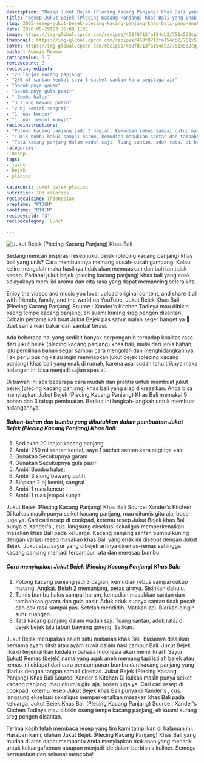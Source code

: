 ```yaml
---
description: "Resep Jukut Bejek (Plecing Kacang Panjang) Khas Bali yang Enak Banget"
title: "Resep Jukut Bejek (Plecing Kacang Panjang) Khas Bali yang Enak Banget"
slug: 3005-resep-jukut-bejek-plecing-kacang-panjang-khas-bali-yang-enak-banget
date: 2020-05-29T23:36:08.110Z
image: https://img-global.cpcdn.com/recipes/458f8713fa154cb2/751x532cq70/jukut-bejek-plecing-kacang-panjang-khas-bali-foto-resep-utama.jpg
thumbnail: https://img-global.cpcdn.com/recipes/458f8713fa154cb2/751x532cq70/jukut-bejek-plecing-kacang-panjang-khas-bali-foto-resep-utama.jpg
cover: https://img-global.cpcdn.com/recipes/458f8713fa154cb2/751x532cq70/jukut-bejek-plecing-kacang-panjang-khas-bali-foto-resep-utama.jpg
author: Ronnie Newman
ratingvalue: 3.7
reviewcount: 8
recipeingredient:
- "20 lonjor kacang panjang"
- "250 ml santan kental saya 1 sachet santan kara segitiga air"
- "Secukupnya garam"
- "Secukupnya gula pasir"
- " Bumbu halus"
- "3 siung bawang putih"
- "2 bj kemiri sangrai"
- "1 ruas kencur"
- "1 ruas jempol kunyit"
recipeinstructions:
- "Potong kacang panjang jadi 3 bagian, kemudian rebus sampai cukup matang. Angkat. Belah 2 memanjang, peras airnya. Sisihkan dahulu."
- "Tumis bumbu halus sampai harum, kemudian masukkan santan dan tambahkan garam dan gula pasir. Aduk aduk supaya santan tidak pecah dan cek rasa sampai pas. Setelah mendidih. Matikan api. Biarkan dingin suhu ruangan."
- "Tata kacang panjang dalam wadah saji. Tuang santan, aduk rata/ di bejek bejek lalu taburi bawang goreng. Sajikan."
categories:
- Resep
tags:
- jukut
- bejek
- plecing

katakunci: jukut bejek plecing 
nutrition: 103 calories
recipecuisine: Indonesian
preptime: "PT36M"
cooktime: "PT41M"
recipeyield: "3"
recipecategory: Lunch

---
```



![Jukut Bejek (Plecing Kacang Panjang) Khas Bali](https://img-global.cpcdn.com/recipes/458f8713fa154cb2/751x532cq70/jukut-bejek-plecing-kacang-panjang-khas-bali-foto-resep-utama.jpg)

Sedang mencari inspirasi resep jukut bejek (plecing kacang panjang) khas bali yang unik? Cara membuatnya memang susah-susah gampang. Kalau keliru mengolah maka hasilnya tidak akan memuaskan dan bahkan tidak sedap. Padahal jukut bejek (plecing kacang panjang) khas bali yang enak selayaknya memiliki aroma dan cita rasa yang dapat memancing selera kita.

Enjoy the videos and music you love, upload original content, and share it all with friends, family, and the world on YouTube. Jukut Bejek Khas Bali (Plecing Kacang Panjang) Source : Xander&#39;s Kitchen Tadinya mau dibikin oseng tempe kacang panjang, eh suami kurang sreg pengen disantan. Cobain pertama kali buat Jukut Bejek pas sahur malah seger banget ya 🤩 duet sama ikan bakar dan sambal terasi.

Ada beberapa hal yang sedikit banyak berpengaruh terhadap kualitas rasa dari jukut bejek (plecing kacang panjang) khas bali, mulai dari jenis bahan, lalu pemilihan bahan segar sampai cara mengolah dan menghidangkannya. Tak perlu pusing kalau ingin menyiapkan jukut bejek (plecing kacang panjang) khas bali yang enak di rumah, karena asal sudah tahu triknya maka hidangan ini bisa menjadi sajian spesial.


Di bawah ini ada beberapa cara mudah dan praktis untuk membuat jukut bejek (plecing kacang panjang) khas bali yang siap dikreasikan. Anda bisa menyiapkan Jukut Bejek (Plecing Kacang Panjang) Khas Bali memakai 9 bahan dan 3 tahap pembuatan. Berikut ini langkah-langkah untuk membuat hidangannya.

<!--inarticleads1-->

##### Bahan-bahan dan bumbu yang dibutuhkan dalam pembuatan Jukut Bejek (Plecing Kacang Panjang) Khas Bali:

1. Sediakan 20 lonjor kacang panjang
1. Ambil 250 ml santan kental, saya 1 sachet santan kara segitiga +air
1. Gunakan Secukupnya garam
1. Gunakan Secukupnya gula pasir
1. Ambil  Bumbu halus:
1. Ambil 3 siung bawang putih
1. Siapkan 2 bj kemiri, sangrai
1. Ambil 1 ruas kencur
1. Ambil 1 ruas jempol kunyit


Jukut Bejek (Plecing Kacang Panjang) Khas Bali Source: Xander&#39;s Kitchen Di kulkas masih punya seiket kacang panjang, mau ditumis gitu aja, bosen juga ya. Cari cari resep di cookpad, ketemu resep Jukut Bejek khas Bali punya ci Xander&#39;s , cus. langsung eksekusi sekaligus memperkenalkan masakan khas Bali pada keluarga. Kacang panjang santan bumbu kuning dengan variasi resep masakan khas Bali yang enak ini disebut dengan Jukut Bejek. Jukut atau sayur yang dibejek artinya diremas-remas sehingga kacang panjang menjadi tercampur rata dan meresap bumbu. 

<!--inarticleads2-->

##### Cara menyiapkan Jukut Bejek (Plecing Kacang Panjang) Khas Bali:

1. Potong kacang panjang jadi 3 bagian, kemudian rebus sampai cukup matang. Angkat. Belah 2 memanjang, peras airnya. Sisihkan dahulu.
1. Tumis bumbu halus sampai harum, kemudian masukkan santan dan tambahkan garam dan gula pasir. Aduk aduk supaya santan tidak pecah dan cek rasa sampai pas. Setelah mendidih. Matikan api. Biarkan dingin suhu ruangan.
1. Tata kacang panjang dalam wadah saji. Tuang santan, aduk rata/ di bejek bejek lalu taburi bawang goreng. Sajikan.


Jukut Bejek merupakan salah satu makanan khas Bali, biasanya disajikan bersama ayam sitsit atau ayam suwir dalam nasi campur Bali. Jukut Bejek jika di terjemahkan kedalam bahasa Indonesia akan memiliki arti Sayur (jukut) Remas (bejek) nama yang agak aneh memang tapi istilah bejek atau remas ini didapat dari cara pencampuran bumbu dan kacang panjang yang diaduk dengan tangan sambil diremas. Jukut Bejek (Plecing Kacang Panjang) Khas Bali Source: Xander&#39;s Kitchen Di kulkas masih punya seiket kacang panjang, mau ditumis gitu aja, bosen juga ya. Cari cari resep di cookpad, ketemu resep Jukut Bejek khas Bali punya ci Xander&#39;s , cus. langsung eksekusi sekaligus memperkenalkan masakan khas Bali pada keluarga. Jukut Bejek Khas Bali (Plecing Kacang Panjang) Source : Xander&#39;s Kitchen Tadinya mau dibikin oseng tempe kacang panjang, eh suami kurang sreg pengen disantan. 

Terima kasih telah membaca resep yang tim kami tampilkan di halaman ini. Harapan kami, olahan Jukut Bejek (Plecing Kacang Panjang) Khas Bali yang mudah di atas dapat membantu Anda menyiapkan makanan yang menarik untuk keluarga/teman ataupun menjadi ide dalam berbisnis kuliner. Semoga bermanfaat dan selamat mencoba!
